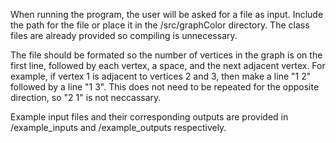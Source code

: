 When running the program, the user will be asked for a file as input. Include the path for the file or
place it in the /src/graphColor directory. The class files are already provided so compiling is
unnecessary.

The file should be formated so the number of vertices in the graph is on the first line, followed by each
vertex, a space, and the next adjacent vertex. For example, if vertex 1 is adjacent to vertices 2 and 3, then make
a line "1 2" followed by a line "1 3". This does not need to be repeated for the opposite direction, so
"2 1" is not neccassary.

Example input files and their corresponding outputs are provided in /example_inputs and /example_outputs
respectively.
